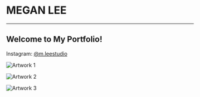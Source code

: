 # MEGAN LEE
------------

## Welcome to My Portfolio!
Instagram: [@m.leestudio](https://instagram.com/m.leestudio?igshid=YmMyMTA2M2Y=)

![Artwork 1](https://i.pinimg.com/originals/80/99/81/80998101abdae60bb8bb0c1c3b15dc65.jpg)

![Artwork 2](https://i.pinimg.com/originals/54/16/1b/54161bf79d4b6e4a55f1020100a81670.jpg)

![Artwork 3](https://i.pinimg.com/originals/f2/2e/b1/f22eb12da19b333468e1bc9235a54bee.jpg)
